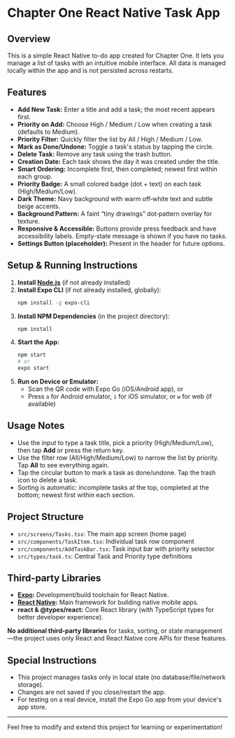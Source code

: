 # Chapter One React Native Task App

## Overview

This is a simple React Native to-do app created for Chapter One. It lets you manage a list of tasks with an intuitive mobile interface. All data is managed locally within the app and is not persisted across restarts.

## Features

-   **Add New Task:** Enter a title and add a task; the most recent appears first.
-   **Priority on Add:** Choose High / Medium / Low when creating a task (defaults to Medium).
-   **Priority Filter:** Quickly filter the list by All / High / Medium / Low.
-   **Mark as Done/Undone:** Toggle a task's status by tapping the circle.
-   **Delete Task:** Remove any task using the trash button.
-   **Creation Date:** Each task shows the day it was created under the title.
-   **Smart Ordering:** Incomplete first, then completed; newest first within each group.
-   **Priority Badge:** A small colored badge (dot + text) on each task (High/Medium/Low).
-   **Dark Theme:** Navy background with warm off‑white text and subtle beige accents.
-   **Background Pattern:** A faint “tiny drawings” dot‑pattern overlay for texture.
-   **Responsive & Accessible:** Buttons provide press feedback and have accessibility labels. Empty-state message is shown if you have no tasks.
-   **Settings Button (placeholder):** Present in the header for future options.

## Setup & Running Instructions

1. **Install [Node.js](https://nodejs.org/)** (if not already installed)
2. **Install Expo CLI** (if not already installed, globally):
    ```bash
    npm install -g expo-cli
    ```
3. **Install NPM Dependencies** (in the project directory):
    ```bash
    npm install
    ```
4. **Start the App:**
    ```bash
    npm start
    # or
    expo start
    ```
5. **Run on Device or Emulator:**
    - Scan the QR code with Expo Go (iOS/Android app), or
    - Press `a` for Android emulator, `i` for iOS simulator, or `w` for web (if available)

## Usage Notes

-   Use the input to type a task title, pick a priority (High/Medium/Low), then tap **Add** or press the return key.
-   Use the filter row (All/High/Medium/Low) to narrow the list by priority. Tap **All** to see everything again.
-   Tap the circular button to mark a task as done/undone. Tap the trash icon to delete a task.
-   Sorting is automatic: incomplete tasks at the top, completed at the bottom; newest first within each section.

## Project Structure

-   `src/screens/Tasks.tsx`: The main app screen (home page)
-   `src/components/TaskItem.tsx`: Individual task row component
-   `src/components/AddTaskBar.tsx`: Task input bar with priority selector
-   `src/types/task.ts`: Central Task and Priority type definitions

## Third-party Libraries

-   **[Expo](https://expo.dev/):** Development/build toolchain for React Native.
-   **[React Native](https://reactnative.dev/):** Main framework for building native mobile apps.
-   **react & @types/react:** Core React library (with TypeScript types for better developer experience).

**No additional third-party libraries** for tasks, sorting, or state management—the project uses only React and React Native core APIs for these features.

## Special Instructions

-   This project manages tasks only in local state (no database/file/network storage).
-   Changes are not saved if you close/restart the app.
-   For testing on a real device, install the Expo Go app from your device's app store.

---

Feel free to modify and extend this project for learning or experimentation!
